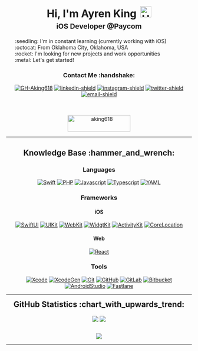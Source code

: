 <h1 style="text-align: center;margin-bottom: 5px;">Hi, I'm Ayren King<img src="https://raw.githubusercontent.com/iampavangandhi/iampavangandhi/master/gifs/Hi.gif" alt="Hi" style="width: 30px;margin-left: 10px;"></h1>
<h3 style="font-size: 1.2rem; text-align: center;margin: 0 0 20px 0;">iOS Developer @Paycom</h3>

<ul style="list-style: none;">
<li>:seedling: I'm in constant learning (currently working with iOS)</li>
<li>:octocat: From Oklahoma City, Oklahoma, USA</li>
<li>:rocket: I'm looking for new projects and work opportunities</li>
<li>:metal: Let's get started!</li>
</ul>
<div align="center">
<h3>Contact Me :handshake:</h3>

[![GH-Aking618][GH-Aking618]][GH-Aking618-url]
[![linkedin-shield][linkedin-shield]][linkedin-url]
[![instagram-shield][instagram-shield]][instagram-url]
[![twitter-shield][twitter-shield]][twitter-url]
[![email-shield][email-shield]][email-url]

<br/><br/>
<a href="https://www.buymeacoffee.com/aking618" target="_blank"><img src="https://cdn.buymeacoffee.com/buttons/v2/default-yellow.png" height="45" width="170" alt="aking618" /></a>
</div>


---

<div align="center">
<h2>Knowledge Base :hammer_and_wrench:</h2>

<h3>Languages</h3>

[![Swift][Swift]][Swift-url]
[![PHP][PHP]][PHP-url]
[![Javascript][Javascript]][Javascript-url]
[![Typescript][Typescript]][Typescript-url]
[![YAML][YAML]][YAML-url]

<h3>Frameworks</h3>

<h4>iOS</h4>

[![SwiftUI][SwiftUI]][SwiftUI-url]
[![UIKit][UIKit]][UIKit-url]
[![WebKit][WebKit]][WebKit-url]
[![WidgtKit][WidgtKit]][WidgtKit-url]
[![ActivityKit][ActivityKit]][ActivityKit-url]
[![CoreLocation][CoreLocation]][CoreLocation-url]

<h4>Web</h4>

[![React][React]][React-url]

<h3>Tools</h3>

[![Xcode][Xcode]][Xcode-url]
[![XcodeGen][XcodeGen]][XcodeGen-url]
[![Git][Git]][Git-url]
[![GitHub][GitHub]][GitHub-url]
[![GitLab][GitLab]][GitLab-url]
[![Bitbucket][Bitbucket]][Bitbucket-url]
[![AndroidStudio][AndroidStudio]][AndroidStudio-url]
[![Fastlane][Fastlane]][Fastlane-url]

</div>

---

<div align="center">
<h2 style="margin: 5px 10px;">GitHub Statistics :chart_with_upwards_trend:</h2> 
<div style="display: flex; align-items: center; justify-content: center;">

[![](https://github-readme-stats.vercel.app/api?username=aking618&show_icons=true&theme=tokyonight&hide_border=true&locale=en)](https://github.com/aking618)
[![](https://github-readme-streak-stats.herokuapp.com/?user=aking618&theme=tokyonight&hide_border=true)](https://github.com/aking618)

</div>
</div>

<div align="center">

![](https://komarev.com/ghpvc/?username=aking618&style=flat-square)

</div>


------

<!-- Top Links -->

[GH-Aking618]: https://img.shields.io/badge/github-black.svg?style=for-the-badge&logo=github&colorB=555
[GH-Aking618-url]: https://github.com/aking618

[linkedin-shield]: https://img.shields.io/badge/LinkedIn-12345?style=for-the-badge&logo=linkedin&colorB=555
[linkedin-url]: https://linkedin.com/in/ayren-king

[instagram-shield]: https://img.shields.io/badge/instagram-black.svg?style=for-the-badge&logo=instagram&colorB=555
[instagram-url]: https://www.instagram.com/a_king618

[twitter-shield]: https://img.shields.io/badge/twitter-black.svg?style=for-the-badge&logo=twitter&colorB=555
[twitter-url]: https://twitter.com/AyrenKing1

[email-shield]: https://img.shields.io/badge/gmail-black?style=for-the-badge&logo=gmail&colorB=555
[email-url]: mailto:ayrenking.dev@gmail.com

<!-- Languages -->

[Javascript]: https://img.shields.io/badge/JavaScript-F7DF1E?style=for-the-badge&logo=javascript&logoColor=white
[Javascript-url]: https://developer.mozilla.org/en-US/docs/Web/JavaScript

[Typescript]: https://img.shields.io/badge/typescript-007acc?style=for-the-badge&logo=typescript&logoColor=white
[Typescript-url]: https://developer.mozilla.org/en-US/docs/Web/JavaScript

[PHP]: https://img.shields.io/badge/PHP-777BB4?style=for-the-badge&logo=php&logoColor=white
[PHP-url]: https://php.net/

[Swift]: https://img.shields.io/badge/Swift-FA7343?style=for-the-badge&logo=swift&logoColor=white
[Swift-url]: https://swift.org/

[YAML]: https://img.shields.io/badge/YAML-000000?style=for-the-badge&logo=yaml&logoColor=white
[YAML-url]: https://yaml.org/

<!-- Frameworks -->

[UIKit]: https://img.shields.io/badge/UIKit-FA7343?style=for-the-badge&logo=swift&logoColor=white
[UIKit-url]: https://developer.apple.com/xcode/swiftui/

[SwiftUI]: https://img.shields.io/badge/SwiftUI-FA7343?style=for-the-badge&logo=swift&logoColor=white
[SwiftUI-url]: https://developer.apple.com/xcode/swiftui/

[WebKit]: https://img.shields.io/badge/WebKit-FA7343?style=for-the-badge&logo=swift&logoColor=white
[WebKit-url]: https://developer.apple.com/xcode/swiftui/

[WidgtKit]: https://img.shields.io/badge/WidgtKit-FA7343?style=for-the-badge&logo=swift&logoColor=white
[WidgtKit-url]: https://developer.apple.com/xcode/swiftui/

[ActivityKit]: https://img.shields.io/badge/ActivityKit-FA7343?style=for-the-badge&logo=swift&logoColor=white
[ActivityKit-url]: https://developer.apple.com/xcode/swiftui/

[CoreLocation]: https://img.shields.io/badge/CoreLocation-FA7343?style=for-the-badge&logo=swift&logoColor=white
[CoreLocation-url]: https://developer.apple.com/xcode/swiftui/

[React]: https://img.shields.io/badge/react-61DAFB?style=for-the-badge&logo=react&logoColor=white
[React-url]: https://reactjs.org/

<!-- Tools -->

[Git]: https://img.shields.io/badge/Git-black?style=for-the-badge&logo=git&logoColor=white
[Git-url]: https://git-scm.com/

[GitHub]: https://img.shields.io/badge/GitHub-black?style=for-the-badge&logo=github&logoColor=white
[GitHub-url]: https://github.com/aking618

[GitLab]: https://img.shields.io/badge/GitLab-fc6d26?style=for-the-badge&logo=gitlab&logoColor=white
[GitLab-url]: https://gitlab.com/

[Bitbucket]: https://img.shields.io/badge/Bitbucket-0052CC?style=for-the-badge&logo=bitbucket&logoColor=white
[Bitbucket-url]: https://bitbucket.org/

[AndroidStudio]: https://img.shields.io/badge/AndroidStudio-3DDC84?style=for-the-badge&logo=android-studio&logoColor=white
[AndroidStudio-url]: https://developer.android.com/studio

[Xcode]: https://img.shields.io/badge/Xcode-147EFB?style=for-the-badge&logo=xcode&logoColor=white
[Xcode-url]: https://developer.apple.com/xcode/

[Fastlane]: https://img.shields.io/badge/Fastlane-00F200?style=for-the-badge&logo=fastlane&logoColor=white
[Fastlane-url]: https://fastlane.tools/

[XcodeGen]: https://img.shields.io/badge/XcodeGen-147EFB?style=for-the-badge&logo=xcode&logoColor=white
[XcodeGen-url]: https://github.com/yonaskolb/XcodeGen
